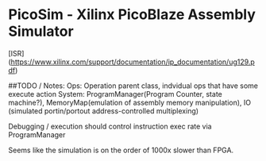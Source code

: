 # PicoSim - Xilinx PicoBlaze Assembly Simulator

[ISR] (https://www.xilinx.com/support/documentation/ip_documentation/ug129.pdf)

##TODO / Notes:
Ops: Operation parent class, indvidual ops that have some execute action
System: ProgramManager(Program Counter, state machine?), 
        MemoryMap(emulation of assembly memory manipulation), 
        IO (simulated portin/portout address-controlled multiplexing)

Debugging / execution should control instruction exec rate via ProgramManager

Seems like the simulation is on the order of 1000x slower than FPGA.